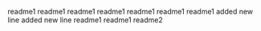 readme1
readme1
readme1
readme1
readme1
readme1
readme1
added new line
added new line
readme1
readme1
readme2

